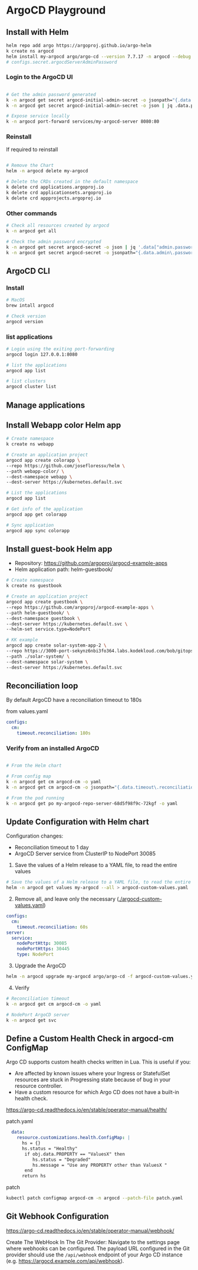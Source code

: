 # ArgoCD Playground

## Install with Helm

```bash
helm repo add argo https://argoproj.github.io/argo-helm
k create ns argocd
helm install my-argocd argo/argo-cd --version 7.7.17 -n argocd --debug
# configs.secret.argocdServerAdminPassword
```

### Login to the ArgoCD UI
```bash

# Get the admin password generated
k -n argocd get secret argocd-initial-admin-secret -o jsonpath="{.data.password}" | base64 -d
k -n argocd get secret argocd-initial-admin-secret -o json | jq .data.password -r | base64 -d

# Expose service locally
k -n argocd port-forward services/my-argocd-server 8080:80
```

### Reinstall
If required to reinstall

```bash

# Remove the Chart
helm -n argocd delete my-argocd

# Delete the CRDs created in the default namespace
k delete crd applications.argoproj.io
k delete crd applicationsets.argoproj.io
k delete crd appprojects.argoproj.io
```

### Other commands

```bash
# Check all resources created by argocd
k -n argocd get all

# Check the admin password encrypted
k -n argocd get secret argocd-secret -o json | jq '.data["admin.password"]' -r
k -n argocd get secret argocd-secret -o jsonpath="{.data.admin\.password}"
```

## ArgoCD CLI

### Install

```bash
# MacOS
brew intall argocd

# Check version
argocd version

```

### list applications

```bash
# Login using the exiting port-forwarding
argocd login 127.0.0.1:8080

# list the applications
argocd app list

# list clusters
argocd cluster list
```

## Manage applications

## Install Webapp color Helm app

```bash
# Create namespace
k create ns webapp

# Create an application project
argocd app create colorapp \
--repo https://github.com/josefloressv/helm \
--path webapp-color/ \
--dest-namespace webapp \
--dest-server https://kubernetes.default.svc

# List the applications
argocd app list

# Get info of the application
argocd app get colorapp

# Sync application
argocd app sync colorapp

```

## Install guest-book Helm app

* Repository: https://github.com/argoproj/argocd-example-apps
* Helm application path: helm-guestbook/

```bash
# Create namespace
k create ns guestbook

# Create an application project
argocd app create guestbook \
--repo https://github.com/argoproj/argocd-example-apps \
--path helm-guestbook/ \
--dest-namespace guestbook \
--dest-server https://kubernetes.default.svc \
--helm-set service.type=NodePort

# KK example
argocd app create solar-system-app-2 \
--repo https://3000-port-sekynz6nbi3fo364.labs.kodekloud.com/bob/gitops-argocd.git \
--path ./solar-system/ \
--dest-namespace solar-system \
--dest-server https://kubernetes.default.svc

```

## Reconciliation loop

By default ArgoCD have a reconciliation timeout to 180s

from values.yaml
```yaml
configs:
  cm:
    timeout.reconciliation: 180s
```

### Verify from an installed ArgoCD

```bash

# From the Helm chart

# From config map
k -n argocd get cm argocd-cm -o yaml
k -n argocd get cm argocd-cm -o jsonpath="{.data.timeout\.reconciliation}"

# From the pod running
k -n argocd get po my-argocd-repo-server-68d5f98f9c-72kgf -o yaml

```

## Update Configuration with Helm chart

Configuration changes:
* Reconciliation timeout to 1 day
* ArgoCD Server service from ClusterIP to NodePort 30085


1. Save the values of a Helm release to a YAML file, to read the entire values

```bash
# Save the values of a Helm release to a YAML file, to read the entire values
helm -n argocd get values my-argocd --all > argocd-custom-values.yaml
```

2. Remove all, and leave only the necessary ([./argocd-custom-values.yaml](./argocd-custom-values.yaml))

```yaml
configs:
  cm:
    timeout.reconciliation: 60s
server:
  service:
    nodePortHttp: 30085
    nodePortHttps: 30445
    type: NodePort
```

3. Upgrade the ArgoCD

```bash
helm -n argocd upgrade my-argocd argo/argo-cd -f argocd-custom-values.yaml
```

4. Verify

```bash
# Reconciliation timeout
k -n argocd get cm argocd-cm -o yaml

# NodePort ArgoCD server
k -n argocd get svc 

```

## Define a Custom Health Check in argocd-cm ConfigMap
Argo CD supports custom health checks written in Lua. This is useful if you:
* Are affected by known issues where your Ingress or StatefulSet resources are stuck in Progressing state because of bug in your resource controller.
* Have a custom resource for which Argo CD does not have a built-in health check.


https://argo-cd.readthedocs.io/en/stable/operator-manual/health/

patch.yaml
```yaml
  data:
    resource.customizations.health.ConfigMap: |
      hs = {}
      hs.status = "Healthy"
       if obj.data.PROPERTY == "ValuesX" then
          hs.status = "Degraded"
          hs.message = "Use any PROPERTY other than ValuesX "
       end
      return hs
```

patch
```bash
kubectl patch configmap argocd-cm -n argocd --patch-file patch.yaml
```

## Git Webhook Configuration
https://argo-cd.readthedocs.io/en/stable/operator-manual/webhook/

Create The WebHook In The Git Provider:
Navigate to the settings page where webhooks can be configured. The payload URL configured in the Git provider should use the `/api/webhook` endpoint of your Argo CD instance (e.g. https://argocd.example.com/api/webhook).
